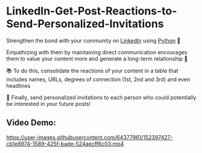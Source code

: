 # LinkedIn-Get-Post-Reactions-to-Send-Personalized-Invitations

Strengthen the bond with your community on [LinkedIn](https://www.linkedin.com/) using [Python](https://www.python.org/) 🐍

Empathizing with them by maintaining direct communication encourages them to value your content more and generate a long-term relationship 🙌

📚 To do this, consolidate the reactions of your content in a table that includes names, URLs, degrees of connection (1st, 2nd and 3rd) and even headlines

📩 Finally, send personalized invitations to each person who could potentially be interested in your future posts!

## Video Demo:

https://user-images.githubusercontent.com/64377961/152397427-cb1e8974-1589-425f-bade-524aecff6c03.mp4

